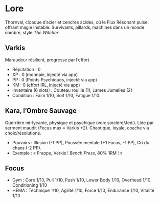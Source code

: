 # Lore

Thornval, cloaque d’acier et cendres acides, où le Flux Résonant pulse, offrant magie instable. Survivants, pillards, machines dans un monde sombre, style *The Witcher*.

## Varkis

Maraudeur résilient, progresse par l’effort.  

- Réputation : 0  
- XP : 0 (monnaie, injecté via app)  
- PP : 0 (Points Psychiques, injecté via app)  
- KM : 0 (effort IRL, injecté via app)  
- Inventaire (6 slots) : Couteau rouillé (1), Lames Jumelles (2)  
- Condition : Faim 1/10, Soif 1/10, Fatigue 1/10  

## Kara, l’Ombre Sauvage

Guerrière mi-lycante, physique et psychique (voix sorcière/Jedi). Liée par serment maudit (Focus max = Varkis +2). Chaotique, loyale, coache via choix/résolutions.  

- Pouvoirs : Illusion (-1 PP), Poussée mentale (+1 Focus, -1 PP), Cri du chaos (-2 PP).  
- Exemple : « Frappe, Varkis ! *Bench Press*, 80% 1RM ! »

## Focus

- Gym : Core 1/10, Pull 1/10, Push 1/10, Lower Body 1/10, Overhead 1/10, Conditioning 1/10  
- HEMA : Technique 1/10, Agilité 1/10, Force 1/10, Endurance 1/10, Vitalité 1/10

